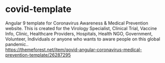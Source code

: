 # covid-template
Angular 9 template for Coronavirus Awareness &amp; Medical Prevention website. This is created for the Virology Specialist, Clinical Trial, Vaccine Info, Clinic, Healthcare Providers, Hospitals, Health NGO, Government, Volunteer, Individuals or anyone who wants to aware people on this global pandemic..\
https://themeforest.net/item/qovid-angular-coronavirus-medical-prevention-template/26287295

